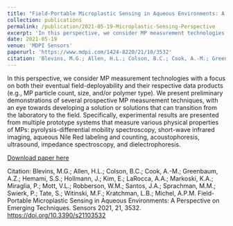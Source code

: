 ```yaml
---
title: "Field-Portable Microplastic Sensing in Aqueous Environments: A Perspective on Emerging Techniques"
collection: publications
permalink: /publication/2021-05-19-Microplastic-Sensing-Perspective
excerpt: 'In this perspective, we consider MP measurement technologies with a focus on both their eventual field-deployability and their respective data products (e.g., MP particle count, size, and/or polymer type). We present preliminary demonstrations of several prospective MP measurement techniques, with an eye towards developing a solution or solutions that can transition from the laboratory to the field. Specifically, experimental results are presented from multiple prototype systems that measure various physical properties of MPs: pyrolysis-differential mobility spectroscopy, short-wave infrared imaging, aqueous Nile Red labeling and counting, acoustophoresis, ultrasound, impedance spectroscopy, and dielectrophoresis.'
date: 2021-05-19
venue: 'MDPI Sensors'
paperurl: 'https://www.mdpi.com/1424-8220/21/10/3532'
citation: 'Blevins, M.G.; Allen, H.L.; Colson, B.C.; Cook, A.-M.; Greenbaum, A.Z.; Hemami, S.S.; Hollmann, J.; Kim, E.; LaRocca, A.A.; Markoski, K.A.; Miraglia, P.; Mott, V.L.; Robberson, W.M.; Santos, J.A.; Sprachman, M.M.; Swierk, P.; Tate, S.; Witinski, M.F.; Kratchman, L.B.; Michel, A.P.M. Field-Portable Microplastic Sensing in Aqueous Environments: A Perspective on Emerging Techniques. Sensors 2021, 21, 3532. https://doi.org/10.3390/s21103532'
---
```

In this perspective, we consider MP measurement technologies with a focus on both their eventual field-deployability and their respective data products (e.g., MP particle count, size, and/or polymer type). We present preliminary demonstrations of several prospective MP measurement techniques, with an eye towards developing a solution or solutions that can transition from the laboratory to the field. Specifically, experimental results are presented from multiple prototype systems that measure various physical properties of MPs: pyrolysis-differential mobility spectroscopy, short-wave infrared imaging, aqueous Nile Red labeling and counting, acoustophoresis, ultrasound, impedance spectroscopy, and dielectrophoresis.

[Download paper here](https://www.mdpi.com/1424-8220/21/10/3532)

Citation: Blevins, M.G.; Allen, H.L.; Colson, B.C.; Cook, A.-M.; Greenbaum, A.Z.; Hemami, S.S.; Hollmann, J.; Kim, E.; LaRocca, A.A.; Markoski, K.A.; Miraglia, P.; Mott, V.L.; Robberson, W.M.; Santos, J.A.; Sprachman, M.M.; Swierk, P.; Tate, S.; Witinski, M.F.; Kratchman, L.B.; Michel, A.P.M. Field-Portable Microplastic Sensing in Aqueous Environments: A Perspective on Emerging Techniques. Sensors 2021, 21, 3532. https://doi.org/10.3390/s21103532

